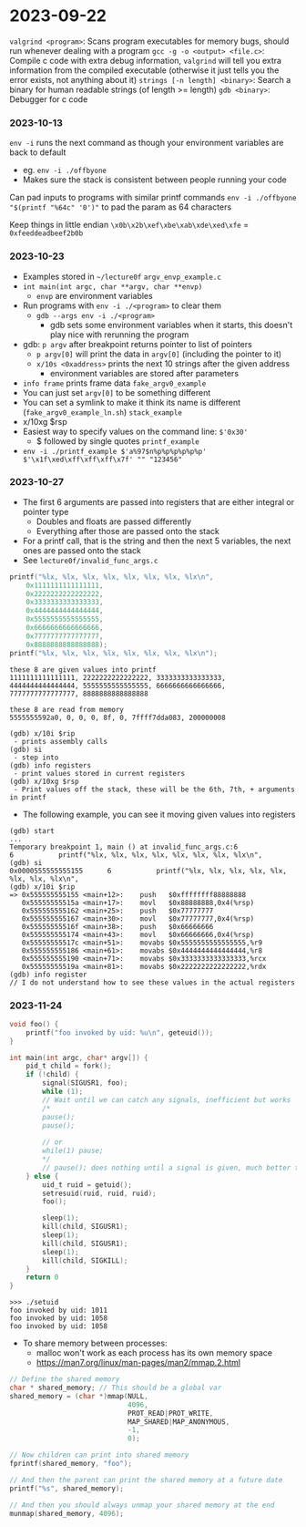# 2023-09-22
`valgrind <program>`:  Scans program executables for memory bugs, should run whenever dealing with a program
`gcc -g -o <output> <file.c>`: Compile c code with extra debug information, `valgrind` will tell you extra information from the compiled executable (otherwise it just tells you the error exists, not anything about it)
`strings [-n length] <binary>`: Search a binary for human readable strings (of length >= length)
`gdb <binary>`: Debugger for c code

### 2023-10-13
`env -i` runs the next command as though your environment variables are back to default
 - eg. `env -i ./offbyone`
 - Makes sure the stack is consistent between people running your code

Can pad inputs to programs with similar printf commands
`env -i ./offbyone "$(printf "%64c" '0')"` to pad the param as 64 characters

Keep things in little endian
`\x0b\x2b\xef\xbe\xab\xde\xed\xfe` = `0xfeeddeadbeef2b0b`

### 2023-10-23
 - Examples stored in `~/lecture0f`
`argv_envp_example.c`
 - `int main(int argc, char **argv, char **envp)`
	 - `envp` are environment variables
 - Run programs with `env -i ./<program>` to clear them
	 - `gdb --args env -i ./<program>`
		 - gdb sets some environment variables when it starts, this doesn't play nice with rerunning the program
 - gdb: `p argv` after breakpoint returns pointer to list of pointers
	 - `p argv[0]` will print the data in `argv[0]` (including the pointer to it)
	 - `x/10s <0xaddress>` prints the next 10 strings after the given address
		 - environment variables are stored after parameters
 - `info frame` prints frame data
`fake_argv0_example`
 - You can just set `argv[0]` to be something different
 - You can set a symlink to make it think its name is different (`fake_argv0_example_ln.sh`)
`stack_example`
 - x/10xg $rsp
 - Easiest way to specify values on the command line: `$'0x30'`
	 - $ followed by single quotes
`printf_example`
 - `env -i ./printf_example $'a%97$n%p%p%p%p%p%p' $'\x1f\xed\xff\xff\xff\x7f' "" "123456"`

### 2023-10-27
 - The first 6 arguments are passed into registers that are either integral or pointer type
	 - Doubles and floats are passed differently
	 - Everything after those are passed onto the stack
 - For a printf call, that is the string and then the next 5 variables, the next ones are passed onto the stack
 - See `lecture0f/invalid_func_args.c`
```c
printf("%lx, %lx, %lx, %lx, %lx, %lx, %lx, %lx\n",
	0x1111111111111111,
	0x2222222222222222,
	0x3333333333333333,
	0x4444444444444444,
	0x5555555555555555,
	0x6666666666666666,
	0x7777777777777777,
	0x8888888888888888);
printf("%lx, %lx, %lx, %lx, %lx, %lx, %lx, %lx\n");
```
```output
these 8 are given values into printf
1111111111111111, 2222222222222222, 3333333333333333, 4444444444444444, 5555555555555555, 6666666666666666, 7777777777777777, 8888888888888888

these 8 are read from memory
5555555592a0, 0, 0, 0, 8f, 0, 7ffff7dda083, 200000008
```
```gdb
(gdb) x/10i $rip
 - prints assembly calls
(gdb) si
 - step into
(gdb) info registers
 - print values stored in current registers
(gdb) x/10xg $rsp
 - Print values off the stack, these will be the 6th, 7th, + arguments in printf
```
 - The following example, you can see it moving given values into registers
```
(gdb) start
...
Temporary breakpoint 1, main () at invalid_func_args.c:6
6           printf("%lx, %lx, %lx, %lx, %lx, %lx, %lx, %lx\n",
(gdb) si
0x0000555555555155      6           printf("%lx, %lx, %lx, %lx, %lx, %lx, %lx, %lx\n",
(gdb) x/10i $rip
=> 0x555555555155 <main+12>:    push   $0xffffffff88888888
   0x55555555515a <main+17>:    movl   $0x88888888,0x4(%rsp)
   0x555555555162 <main+25>:    push   $0x77777777
   0x555555555167 <main+30>:    movl   $0x77777777,0x4(%rsp)
   0x55555555516f <main+38>:    push   $0x66666666
   0x555555555174 <main+43>:    movl   $0x66666666,0x4(%rsp)
   0x55555555517c <main+51>:    movabs $0x5555555555555555,%r9
   0x555555555186 <main+61>:    movabs $0x4444444444444444,%r8
   0x555555555190 <main+71>:    movabs $0x3333333333333333,%rcx
   0x55555555519a <main+81>:    movabs $0x2222222222222222,%rdx
(gdb) info register
// I do not understand how to see these values in the actual registers
```

### 2023-11-24
```c
void foo() {
	printf("foo invoked by uid: %u\n", geteuid());
}

int main(int argc, char* argv[]) {
	pid_t child = fork();
	if (!child) {
		signal(SIGUSR1, foo);
		while (1);
		// Wait until we can catch any signals, inefficient but works
		/*
		pause();
		pause();
		
		// or
		while(1) pause;
		*/
		// pause(); does nothing until a signal is given, much better than busy looping
	} else {
		uid_t ruid = getuid();
		setresuid(ruid, ruid, ruid);
		foo();

		sleep(1);
		kill(child, SIGUSR1);
		sleep(1);
		kill(child, SIGUSR1);
		sleep(1);
		kill(child, SIGKILL);
	}
	return 0
}
```
```
>>> ./setuid
foo invoked by uid: 1011
foo invoked by uid: 1058
foo invoked by uid: 1058
```
 - To share memory between processes:
	 - malloc won't work as each process has its own memory space
	 - https://man7.org/linux/man-pages/man2/mmap.2.html
```c
// Define the shared memory
char * shared_memory; // This should be a global var
shared_memory = (char *)mmap(NULL,
							 4096,
							 PROT_READ|PROT_WRITE,
							 MAP_SHARED|MAP_ANONYMOUS,
							 -1,
							 0);

// Now children can print into shared memory
fprintf(shared_memory, "foo");

// And then the parent can print the shared memory at a future date
printf("%s", shared_memory);

// And then you should always unmap your shared memory at the end
munmap(shared_memory, 4096);
```